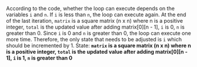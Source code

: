 According to the code, whether the loop can execute depends on the variables `i` and `n`. If `i` is less than `n`, the loop can execute again. At the end of the last iteration, `matrix` is a square matrix (n x n) where n is a positive integer, `total` is the updated value after adding matrix[0][n - 1], `i` is 0, `n` is greater than 0. Since `i` is 0 and `n` is greater than 0, the loop can execute one more time. Therefore, the only state that needs to be adjusted is `i` which should be incremented by 1.
State: **`matrix` is a square matrix (n x n) where n is a positive integer, `total` is the updated value after adding matrix[0][n - 1], `i` is 1, `n` is greater than 0**